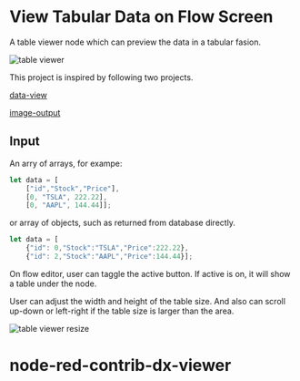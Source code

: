 # View Tabular Data on Flow Screen

A table viewer node which can preview the data in a tabular fasion. 

![table viewer](https://github.com/GuanyiLi-Craig/static-files/blob/422bc7a9b5dba629ca61a82363e9983c58ad855d/node-red-contrib-dx-viewer/table_viewer.gif)

This project is inspired by following two projects.

[data-view](https://github.com/mblackstock/node-red-contrib-data-view)

[image-output](https://github.com/rikukissa/node-red-contrib-image-output)

## Input

An arry of arrays, for exampe:

```javascript
let data = [
    ["id","Stock","Price"],
    [0, "TSLA", 222.22],
    [0, "AAPL", 144.44]];
```
or array of objects, such as returned from database directly. 
```javascript
let data = [
    {"id": 0,"Stock":"TSLA","Price":222.22},
    {"id": 2,"Stock":"AAPL","Price":144.44}];
```

On flow editor, user can taggle the active button. If active is on, it will show a table under the node. 

User can adjust the width and height of the table size. And also can scroll up-down or left-right if the table size is larger than the area. 

![table viewer resize](https://github.com/GuanyiLi-Craig/static-files/blob/422bc7a9b5dba629ca61a82363e9983c58ad855d/node-red-contrib-dx-viewer/table_viewer_size.gif)
# node-red-contrib-dx-viewer
